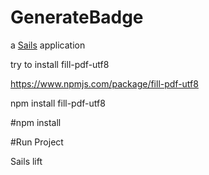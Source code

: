 # GenerateBadge

a [Sails](http://sailsjs.org) application


try to install fill-pdf-utf8

https://www.npmjs.com/package/fill-pdf-utf8

npm install fill-pdf-utf8 

#npm install

#Run Project 

Sails lift